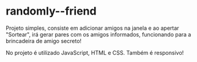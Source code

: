 # randomly--friend
Projeto simples, consiste em adicionar amigos na janela e ao apertar "Sortear", irá gerar pares com os amigos informados, funcionando para a brincadeira de amigo secreto!

No projeto é utilizado JavaScript, HTML e CSS. Também é responsivo!
